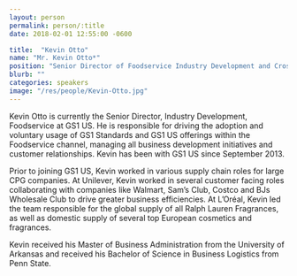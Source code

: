 ```yaml
---
layout: person
permalink: person/:title
date: 2018-02-01 12:55:00 -0600

title:  "Kevin Otto"
name: "Mr. Kevin Otto*"
position: "Senior Director of Foodservice Industry Development and Cross-Industry Blockchain Lead, GS1 US"
blurb: ""
categories: speakers
image: "/res/people/Kevin-Otto.jpg"
---
```

Kevin Otto is currently the Senior Director, Industry Development, Foodservice at GS1 US. He is responsible for driving the adoption and voluntary usage of GS1 Standards and GS1 US offerings within the Foodservice channel, managing all business development initiatives and customer relationships. Kevin has been with GS1 US since September 2013.

Prior to joining GS1 US, Kevin worked in various supply chain roles for large CPG companies.  At Unilever, Kevin worked in several customer facing roles collaborating with companies like Walmart, Sam’s Club, Costco and BJs Wholesale Club to drive greater business efficiencies.  At L’Oréal, Kevin led the team responsible for the global supply of all Ralph Lauren Fragrances, as well as domestic supply of several top European cosmetics and fragrances.  

Kevin received his Master of Business Administration from the University of Arkansas and received his Bachelor of Science in Business Logistics from Penn State.
